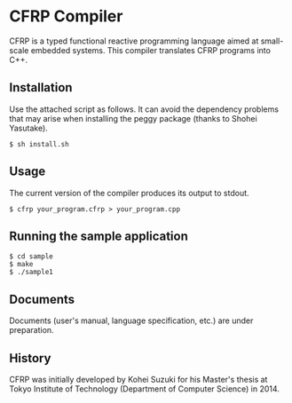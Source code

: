 CFRP Compiler
======

CFRP is a typed functional reactive programming language aimed at small-scale embedded systems.
This compiler translates CFRP programs into C++.


## Installation

Use the attached script as follows. It can avoid the dependency problems that may arise when installing the peggy package (thanks to Shohei Yasutake).

    $ sh install.sh


## Usage

The current version of the compiler produces its output to stdout.

    $ cfrp your_program.cfrp > your_program.cpp


## Running the sample application

    $ cd sample
    $ make
    $ ./sample1


## Documents

Documents (user's manual, language specification, etc.) are under preparation.


## History

CFRP was initially developed by Kohei Suzuki for his Master's thesis
at Tokyo Institute of Technology (Department of Computer Science) in 2014.
